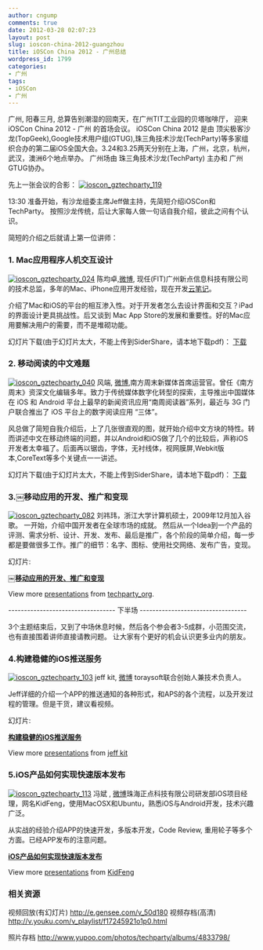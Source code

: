 ```yaml
---
author: cngump
comments: true
date: 2012-03-28 02:07:23
layout: post
slug: ioscon-china-2012-guangzhou
title: iOSCon China 2012 - 广州总结
wordpress_id: 1799
categories:
- 广州
tags:
- iOSCon
- 广州
---
```


广州, 阳春三月, 总算告别潮湿的回南天，在广州TIT工业园的贝塔咖啡厅， 迎来 iOSCon China 2012 - 广州 的首场会议。 iOSCon China 2012 是由 顶尖极客沙龙(TopGeek),Google技术用户组(GTUG),珠三角技术沙龙(TechParty)等多家组织合办的第二届iOS全国大会。3.24和3.25两天分别在上海，广州，北京，杭州，武汉，澳洲6个地点举办。 广州场由 珠三角技术沙龙(TechParty) 主办和 广州GTUG协办。

先上一张会议的合影：
[![ioscon_gztechparty_119](http://pic.yupoo.com/techparty/BQ8ThqaL/medium.jpg)](http://www.yupoo.com/photos/techparty/84867113/)

13:30 准备开始，有沙龙组委主席Jeff做主持，先简短介绍iOSCon和TechParty。 按照沙龙传统，后让大家每人做一句话自我介绍，彼此之间有个认识。

简短的介绍之后就请上第一位讲师：



### 1. Mac应用程序人机交互设计


[![ioscon_gztechparty_024](http://pic.yupoo.com/techparty/BQ7GTW4g/medium.jpg)](http://www.yupoo.com/photos/techparty/84866105/)
陈均卓,[微博](http://weibo.com/moonfunjohn), 现任(FIT)广州新点信息科技有限公司的技术总监，多年的Mac、iPhone应用开发经验，现在开发[云笔记](http://yunbiji.com)。

介绍了Mac和iOS的平台的相互渗入性。对于开发者怎么去设计界面和交互？iPad的界面设计更具挑战性。后又谈到 Mac App Store的发展和重要性。好的Mac应用要解决用户的需要，而不是堆砌功能。

幻灯片下载(由于幻灯片太大，不能上传到SiderShare，请本地下载pdf)： [下载](http://techparty-media.qiniudn.com/2012/03/mac_interactive.pdf) 



### 2. 移动阅读的中文难题


[![ioscon_gztechparty_040](http://pic.yupoo.com/techparty/BQ7TfpxN/medium.jpg)](http://www.yupoo.com/photos/techparty/84866443/)
风端, [微博](http://weibo.com/wavelet),南方周末新媒体首席运营官。曾任《南方周末》资深文化编辑多年。致力于传统媒体数字化转型的探索，主导推出中国媒体在 iOS 和 Android 平台上最早的新闻资讯应用“南周阅读器”系列，最近与 3G 门户联合推出了 iOS 平台上的数字阅读应用 “三体”。

风总做了简短自我介绍后，上了几张很直观的图，就开始介绍中文方块的特性。转而讲述中文在移动终端的问题，并以Android和iOS做了几个的比较后，声称iOS开发者太幸福了。后面再以锯齿，字体，无衬线体，视网膜屏,Webkit版本,CoreText等多个关键点一一讲述。

幻灯片下载(由于幻灯片太大，不能上传到SiderShare，请本地下载pdf)： [下载](http://techparty-media.qiniudn.com/2012/03/chinese_reading.pdf) 



### 3.￼移动应用的开发、推广和变现


[![ioscon_gztechparty_082](http://pic.yupoo.com/techparty/BQ8ptWhF/medium.jpg)](http://www.yupoo.com/photos/techparty/84866971/)
刘祎玮，浙江大学计算机硕士，2009年12月加入谷歌。 
一开始，介绍中国开发者在全球市场的成就。 然后从一个Idea到一个产品的评测、需求分析、设计、开发、发布、最后是推广，各个阶段的简单介绍，每一步都是要做很多工作。推广的细节：名字、图标、使用社交网络、发布广告，变现。

幻灯片:


**[￼移动应用的开发、推广和变现](http://www.slideshare.net/techparty_org/ss-12178966)**

View more [presentations](http://www.slideshare.net/) from [techparty_org](http://www.slideshare.net/techparty_org).



---------------------------------- 下半场 ----------------------------------

3个主题结束后，又到了中场休息时候，然后各个参会者3-5成群，小范围交流，也有直接围着讲师直接请教问题。 让大家有个更好的机会认识更多业内的朋友。



### 4.构建稳健的iOS推送服务


[![ioscon_gztechparty_103](http://pic.yupoo.com/techparty/BQ8GTigZ/medium.jpg)](http://www.yupoo.com/photos/techparty/84867082/)
jeff kit, [微博](http://weibo.com/jeffjie) toraysoft联合创始人兼技术负责人。

Jeff详细的介绍一个APP的推送通知的各种形式，和APS的各个流程，以及开发过程的管理。但是干货，建议看视频。

幻灯片:


**[构建稳健的iOS推送服务](http://www.slideshare.net/jeffkit/ios-12141715)**

View more [presentations](http://www.slideshare.net/) from [jeff kit](http://www.slideshare.net/jeffkit)





### 5.iOS产品如何实现快速版本发布


[![ioscon_gztechparty_113](http://pic.yupoo.com/techparty/BQ8OjWbl/medium.jpg)](http://www.yupoo.com/photos/techparty/84867098/)
冯斌 , [微博](http://weibo.com/kidweibo)珠海正点科技有限公司研发部iOS项目经理，网名KidFeng，使用MacOSX和Ubuntu，熟悉iOS与Android开发，技术兴趣广泛。

从实战的经验介绍APP的快速开发，多版本开发，Code Review, 重用轮子等多个方面。已经APP发布的注意问题。



**[iOS产品如何实现快速版本发布](http://www.slideshare.net/KidFeng/ios-12131458)**

View more [presentations](http://www.slideshare.net/) from [KidFeng](http://www.slideshare.net/KidFeng)





### 相关资源



视频回放(有幻灯片)
http://e.gensee.com/v_50d180
视频存档(高清)
http://v.youku.com/v_playlist/f17245921o1p0.html

照片存档
http://www.yupoo.com/photos/techparty/albums/4833798/
